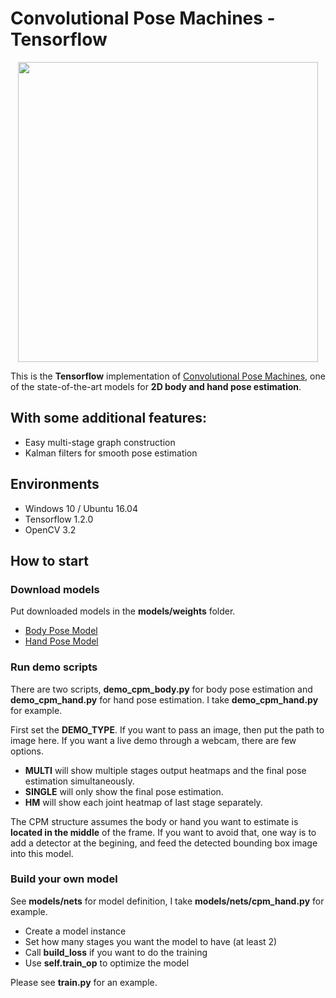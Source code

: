 # Convolutional Pose Machines - Tensorflow

<p align="center">
    <img src="https://github.com/timctho/ConvolutionalPoseMachines-Tensorflow/raw/master/cpm_hand.gif", width="480">
</p>

This is the **Tensorflow** implementation of [Convolutional Pose Machines](https://github.com/shihenw/convolutional-pose-machines-release), one of the state-of-the-art models for **2D body and hand pose estimation**.

## With some additional features:
 - Easy multi-stage graph construction
 - Kalman filters for smooth pose estimation

## Environments
 - Windows 10 / Ubuntu 16.04
 - Tensorflow 1.2.0
 - OpenCV 3.2

## How to start
### Download models
Put downloaded models in the **models/weights** folder.
 - [Body Pose Model](https://drive.google.com/open?id=0Bx1hAYkcBwqnX01MN3hoUk1kUjA)
 - [Hand Pose Model](https://drive.google.com/open?id=0Bx1hAYkcBwqnSU9lSm5Ya3B1VTg)

### Run demo scripts
There are two scripts, **demo_cpm_body.py** for body pose estimation and **demo_cpm_hand.py** for hand pose estimation. 
I take **demo_cpm_hand.py** for example.

First set the **DEMO_TYPE**. If you want to pass an image, then put the path to image here. 
If you want a live demo through a webcam, there are few options. 
 - **MULTI** will show multiple stages output heatmaps and the final pose estimation simultaneously. 
 - **SINGLE** will only show the final pose estimation. 
 - **HM** will show each joint heatmap of last stage separately.

The CPM structure assumes the body or hand you want to estimate is **located in the middle** of the frame.
If you want to avoid that, one way is to add a detector at the begining, and feed the detected bounding box image into this model.

### Build your own model
See **models/nets** for model definition, I take **models/nets/cpm_hand.py** for example.
 - Create a model instance
 - Set how many stages you want the model to have (at least 2)
 - Call **build_loss** if you want to do the training
 - Use **self.train_op** to optimize the model

Please see **train.py** for an example.

